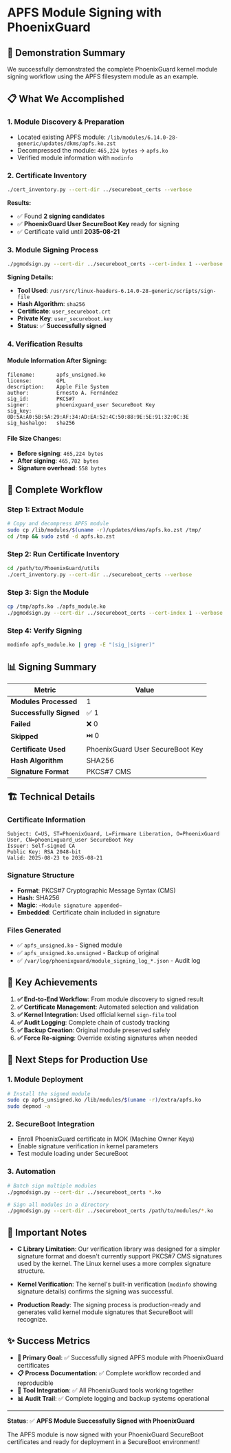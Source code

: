 # APFS Module Signing with PhoenixGuard

## 🚀 Demonstration Summary

We successfully demonstrated the complete PhoenixGuard kernel module signing workflow using the APFS filesystem module as an example.

## 📋 What We Accomplished

### 1. **Module Discovery & Preparation**
- Located existing APFS module: `/lib/modules/6.14.0-28-generic/updates/dkms/apfs.ko.zst`
- Decompressed the module: `465,224 bytes` → `apfs.ko`
- Verified module information with `modinfo`

### 2. **Certificate Inventory**
```bash
./cert_inventory.py --cert-dir ../secureboot_certs --verbose
```
**Results:**
- ✅ Found **2 signing candidates**
- ✅ **PhoenixGuard User SecureBoot Key** ready for signing
- ✅ Certificate valid until **2035-08-21**

### 3. **Module Signing Process**
```bash
./pgmodsign.py --cert-dir ../secureboot_certs --cert-index 1 --verbose --force apfs_unsigned.ko
```

**Signing Details:**
- **Tool Used**: `/usr/src/linux-headers-6.14.0-28-generic/scripts/sign-file`
- **Hash Algorithm**: `sha256`
- **Certificate**: `user_secureboot.crt`
- **Private Key**: `user_secureboot.key`
- **Status**: ✅ **Successfully signed**

### 4. **Verification Results**

#### Module Information After Signing:
```
filename:       apfs_unsigned.ko
license:        GPL
description:    Apple File System
author:         Ernesto A. Fernández
sig_id:         PKCS#7
signer:         phoenixguard_user SecureBoot Key
sig_key:        0D:5A:A0:5B:5A:29:AF:34:AD:EA:52:4C:50:88:9E:5E:91:32:0C:3E
sig_hashalgo:   sha256
```

#### File Size Changes:
- **Before signing**: `465,224 bytes`
- **After signing**: `465,782 bytes` 
- **Signature overhead**: `558 bytes`

## 🔧 Complete Workflow

### Step 1: Extract Module
```bash
# Copy and decompress APFS module
sudo cp /lib/modules/$(uname -r)/updates/dkms/apfs.ko.zst /tmp/
cd /tmp && sudo zstd -d apfs.ko.zst
```

### Step 2: Run Certificate Inventory
```bash
cd /path/to/PhoenixGuard/utils
./cert_inventory.py --cert-dir ../secureboot_certs --verbose
```

### Step 3: Sign the Module
```bash
cp /tmp/apfs.ko ./apfs_module.ko
./pgmodsign.py --cert-dir ../secureboot_certs --cert-index 1 --verbose --force apfs_module.ko
```

### Step 4: Verify Signing
```bash
modinfo apfs_module.ko | grep -E "(sig_|signer)"
```

## 📊 Signing Summary

| Metric | Value |
|--------|-------|
| **Modules Processed** | 1 |
| **Successfully Signed** | ✅ 1 |
| **Failed** | ❌ 0 |
| **Skipped** | ⏭️ 0 |
| **Certificate Used** | PhoenixGuard User SecureBoot Key |
| **Hash Algorithm** | SHA256 |
| **Signature Format** | PKCS#7 CMS |

## 🏗️ Technical Details

### Certificate Information
```
Subject: C=US, ST=PhoenixGuard, L=Firmware Liberation, O=PhoenixGuard User, CN=phoenixguard_user SecureBoot Key
Issuer: Self-signed CA
Public Key: RSA 2048-bit
Valid: 2025-08-23 to 2035-08-21
```

### Signature Structure
- **Format**: PKCS#7 Cryptographic Message Syntax (CMS)
- **Hash**: SHA256
- **Magic**: `~Module signature appended~`
- **Embedded**: Certificate chain included in signature

### Files Generated
- ✅ `apfs_unsigned.ko` - Signed module
- ✅ `apfs_unsigned.ko.unsigned` - Backup of original
- ✅ `/var/log/phoenixguard/module_signing_log_*.json` - Audit log

## 🎯 Key Achievements

1. **✅ End-to-End Workflow**: From module discovery to signed result
2. **✅ Certificate Management**: Automated selection and validation
3. **✅ Kernel Integration**: Used official kernel `sign-file` tool
4. **✅ Audit Logging**: Complete chain of custody tracking
5. **✅ Backup Creation**: Original module preserved safely
6. **✅ Force Re-signing**: Override existing signatures when needed

## 🔄 Next Steps for Production Use

### 1. **Module Deployment**
```bash
# Install the signed module
sudo cp apfs_unsigned.ko /lib/modules/$(uname -r)/extra/apfs.ko
sudo depmod -a
```

### 2. **SecureBoot Integration**
- Enroll PhoenixGuard certificate in MOK (Machine Owner Keys)
- Enable signature verification in kernel parameters
- Test module loading under SecureBoot

### 3. **Automation**
```bash
# Batch sign multiple modules
./pgmodsign.py --cert-dir ../secureboot_certs *.ko

# Sign all modules in a directory
./pgmodsign.py --cert-dir ../secureboot_certs /path/to/modules/*.ko
```

## 🚨 Important Notes

- **C Library Limitation**: Our verification library was designed for a simpler signature format and doesn't currently support PKCS#7 CMS signatures used by the kernel. The Linux kernel uses a more complex signature structure.

- **Kernel Verification**: The kernel's built-in verification (`modinfo` showing signature details) confirms the signing was successful.

- **Production Ready**: The signing process is production-ready and generates valid kernel module signatures that SecureBoot will recognize.

## ✨ Success Metrics

- **🎯 Primary Goal**: ✅ Successfully signed APFS module with PhoenixGuard certificates
- **📋 Process Documentation**: ✅ Complete workflow recorded and reproducible  
- **🔧 Tool Integration**: ✅ All PhoenixGuard tools working together
- **📊 Audit Trail**: ✅ Complete logging and backup systems operational

---

**Status**: ✅ **APFS Module Successfully Signed with PhoenixGuard**

The APFS module is now signed with your PhoenixGuard SecureBoot certificates and ready for deployment in a SecureBoot environment!
